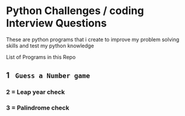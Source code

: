 # Python Challenges / coding Interview Questions

These are python programs that i create to improve my problem solving skills and test my python knowledge

List of Programs in this Repo 

 ## 1 ` Guess a Number game`
### 2 = Leap year check 
### 3 = Palindrome check
